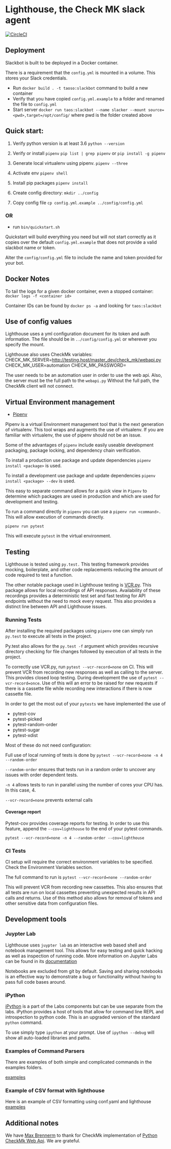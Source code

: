 # Lighthouse, the Check MK slack agent
[![CircleCI](https://circleci.com/gh/robert-r-meyer/flexible-parser-with-slack-bot.svg?style=svg)](https://circleci.com/gh/robert-r-meyer/flexible-parser-with-slack-bot)

## Deployment
Slackbot is built to be deployed in a Docker container.

There is a requirement that the `config.yml` is mounted in a volume. This stores your Slack credentials.

- Run `docker build . -t taoso:slackbot` command to build a new container
- Verify that you have copied `config.yml.example` to a folder and renamed the file to `config.yml`
- Start server `docker run taos:slackbot --name slacker --mount source=<pwd>,target=/opt/config/` where
  pwd is the folder created above

## Quick start:

1. Verify python version is at least 3.6
   `python --version`

2. Verify or install `pipenv`
  `pip list | grep pipenv` or `pip install -g pipenv`

3. Generate local virtualenv using pipenv.
  `pipenv --three`

4. Activate env
  `pipenv shell`

5. Install pip packages
  `pipenv install`

6. Create config directory:
  `mkdir ../config`

7. Copy config file
  `cp config.yml.example ../config/config.yml`


### OR

- run `bin/quickstart.sh`

Quickstart will build everything you need but will not start correctly as it copies 
over the default `config.yml.example` that does not provide a valid slackbot name or token.

Alter the `config/config.yml` file to include the name and token provided for your bot.


## Docker Notes

To tail the logs for a given docker container, even a stopped container:
`docker logs -f <container id>`


Container IDs can be found by `docker ps -a` and looking for `taos:slackbot`


## Use of config values
Lighthouse uses a yml configuration document for its token and auth information. The file
should be in `../config/config.yml` or wherever you specify the mount.

Lighthouse also uses CheckMk variables:
    CHECK_MK_SERVER=http://testing.host/master_dev/check_mk/webapi.py
    CHECK_MK_USER=automation
    CHECK_MK_PASSWORD=<magicpassowrd>

The user needs to be an automation user in order to use the web api. Also, the server must be the
full path to the `webapi.py` Without the full path, the CheckMk client will not connect.


## Virtual Environment management
- [Pipenv](https://pipenv.readthedocs.io/en/latest)

Pipenv is a virtual Environment management tool that is the next generation of virtualenv. This tool wraps
and augments the use of virtualenv. If you are familiar with virtualenv, the use of pipenv should not be an issue.

Some of the advantages of `pipenv` include easily useable development packaging, package locking, and dependency chain
verification.

To install a production use package and update dependencies `pipenv install <package>` is used.

To install a development use package and update dependencies `pipenv install <package> --dev` is used.

This easy to separate command allows for a quick view in `Pipenv` to determine which packages are used in production and
which are used for development and testing.


To run a command directly in `pipenv` you can use a `pipenv run <command>.` This will allow execution of commands directly.

`pipenv run pytest` 

This will execute `pytest` in the virtual environment.

## Testing
Lighthouse is tested using `py.test.` This testing framework provides mocking, boilerplate, and other code replacements
reducing the amount of code required to test a function.

The other notable package used in Lighthouse testing is [VCR.py](https://vcrpy.readthedocs.io/en/latest/installation.html).
This package allows for local recordings of API responses.
Availability of these recordings provides a deterministic test set and fast testing for API endpoints without the need to
mock every request. This also provides a distinct line between API and Lighthouse issues.


### Running Tests
After installing the required packages using `pipenv` one can simply run `py.test` to execute all tests in the project.

Py.test also allows for the `py.test -f` argument which provides recursive directory checking for file changes followed by
execution of all tests in the project.

To correctly use VCR.py, run `pytest --vcr-record=none` on CI.
This will prevent VCR from recording new responses as well as calling to the server. This provides
closed loop testing. During development the use of `pytest --vcr-record=once`. Use of this will an error to be raised for new 
requests if there is a cassette file while recording new interactions if there is now cassette file.


In order to get the most out of your `pytests` we have implemented the use of
- pytest-cov
- pytest-picked
- pytest-random-order
- pytest-sugar
- pytest-xdist

Most of these do not need configuration:

Full use of local running of tests is done by `pytest --vcr-record=none -n 4 --random-order`

`--random-order` ensures that tests run in a random order to uncover any issues with order dependent tests.

`-n 4` allows tests to run in parallel using the number of cores your CPU has. In this case, 4.

`--vcr-record=none` prevents external calls


#### Coverage report

Pytest-cov provides coverage reports for testing. In order to use this feature, append the 
`--cov=lighthouse` to the end of your pytest commands.

`pytest --vcr-record=none -n 4 --random-order --cov=lighthouse`


### CI Tests

CI setup will require the correct environment variables to be specified. Check the Environment Variables section.

The full command to run is `pytest --vcr-record=none --random-order`

This will prevent VCR from recording new cassettes. This also ensures that all tests are run on local cassettes preventing unexpected results in
API calls and returns. Use of this method also allows for removal of tokens and other sensitive data from configuration files.


## Development tools

### Juypter Lab
Lighthouse uses `juypter lab` as an interactive web based shell and notebook management tool. This allows for easy testing and
quick hacking as well as inspection of running code. More information on Jupyter Labs can be found in its
[documentation](https://jupyterlab.readthedocs.io/en/stable/getting_started/installation.html)

Notebooks are excluded from git by default. Saving and sharing notebooks is an effective way to demonstrate a 
bug or functionality without having to pass full code bases around.

### iPython

[iPython](https://ipython.readthedocs.io/en/stable/) is a part of the Labs components but can be use separate from the labs.
iPython provides a host of tools that allow for command line REPL and introspection to python code. This is an upgraded version of the standard
`python` command.

To use simply type `ipython` at your prompt. Use of `ipython --debug` will show all auto-loaded libraries and paths.


### Examples of Command Parsers
There are examples of both simple and complicated commands in the examples folders.

[examples](./examples)

### Example of CSV format with lighthouse
Here is an example of CSV formatting using conf.yaml and lighthouse 
[examples](./examples/simple_command/simple_command.py)


## Additional notes
We have [Max Brennerm](https://github.com/brennerm) to thank for CheckMk implementation
of [Python CheckMk Web Api](https://github.com/brennerm/check-mk-web-api). We are grateful.
